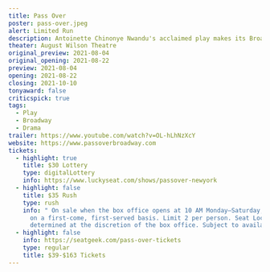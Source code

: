```yaml
---
title: Pass Over
poster: pass-over.jpeg
alert: Limited Run
description: Antoinette Chinonye Nwandu's acclaimed play makes its Broadway premiere.
theater: August Wilson Theatre
original_preview: 2021-08-04
original_opening: 2021-08-22
preview: 2021-08-04
opening: 2021-08-22
closing: 2021-10-10
tonyaward: false
criticspick: true
tags: 
  - Play
  - Broadway
  - Drama
trailer: https://www.youtube.com/watch?v=OL-hLhNzXcY
website: https://www.passoverbroadway.com
tickets:
  - highlight: true
    title: $30 Lottery
    type: digitalLottery
    info: https://www.luckyseat.com/shows/passover-newyork
  - highlight: false
    title: $35 Rush
    type: rush
    info: " On sale when the box office opens at 10 AM Monday–Saturday, 11 AM Sunday
      on a first-come, first-served basis. Limit 2 per person. Seat Locations
      determined at the discretion of the box office. Subject to availability."
  - highlight: false
    info: https://seatgeek.com/pass-over-tickets
    type: regular
    title: $39-$163 Tickets
---
```

